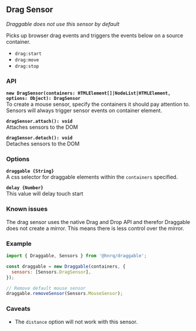 ## Drag Sensor

_Draggable does not use this sensor by default_

Picks up browser drag events and triggers the events below on a source container.

- `drag:start`
- `drag:move`
- `drag:stop`

### API

**`new DragSensor(containers: HTMLElement[]|NodeList|HTMLElement, options: Object): DragSensor`**  
To create a mouse sensor, specify the containers it should pay attention to. Sensors will always
trigger sensor events on container element.

**`dragSensor.attach(): void`**  
Attaches sensors to the DOM

**`dragSensor.detach(): void`**  
Detaches sensors to the DOM

### Options

**`draggable {String}`**  
A css selector for draggable elements within the `containers` specified.

**`delay {Number}`**  
This value will delay touch start

### Known issues

The drag sensor uses the native Drag and Drop API and therefor Draggable does not create
a mirror. This means there is less control over the mirror.

### Example

```js
import { Draggable, Sensors } from '@hnrq/draggable';

const draggable = new Draggable(containers, {
  sensors: [Sensors.DragSensor],
});

// Remove default mouse sensor
draggable.removeSensor(Sensors.MouseSensor);
```

### Caveats

- The `distance` option will not work with this sensor.
